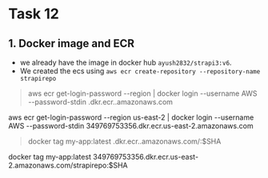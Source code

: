 # Task 12

## 1. Docker image and ECR
- we already have the image in docker hub `ayush2832/strapi3:v6`. 
- We created the ecs using `aws ecr create-repository --repository-name strapirepo`
> aws ecr get-login-password --region <your-region> | docker login --username AWS --password-stdin <your-account-id>.dkr.ecr.<your-region>.amazonaws.com

aws ecr get-login-password --region us-east-2 | docker login --username AWS --password-stdin 349769753356.dkr.ecr.us-east-2.amazonaws.com

> docker tag my-app:latest <your-account-id>.dkr.ecr.<your-region>.amazonaws.com/<your-ecr-repo>:$SHA

docker tag my-app:latest 349769753356.dkr.ecr.us-east-2.amazonaws.com/strapirepo:$SHA
